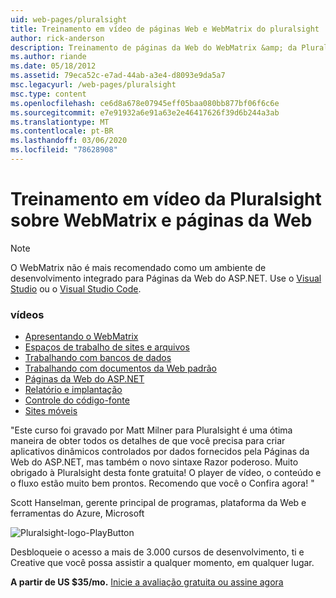```yaml
---
uid: web-pages/pluralsight
title: Treinamento em vídeo de páginas Web e WebMatrix do pluralsight | Microsoft Docs
author: rick-anderson
description: Treinamento de páginas da Web do WebMatrix &amp; da Pluralsight este curso aprofundado colocará você em funcionamento com o WebMatrix e o Páginas da Web do ASP.NET. Ele cobre Everythi...
ms.author: riande
ms.date: 05/18/2012
ms.assetid: 79eca52c-e7ad-44ab-a3e4-d8093e9da5a7
msc.legacyurl: /web-pages/pluralsight
msc.type: content
ms.openlocfilehash: ce6d8a678e07945eff05baa080bb877bf06f6c6e
ms.sourcegitcommit: e7e91932a6e91a63e2e46417626f39d6b244a3ab
ms.translationtype: MT
ms.contentlocale: pt-BR
ms.lasthandoff: 03/06/2020
ms.locfileid: "78628908"
---
```

# <a name="webmatrix-and-web-pages-video-training-from-pluralsight"></a>Treinamento em vídeo da Pluralsight sobre WebMatrix e páginas da Web

> [!NOTE] 
> O WebMatrix não é mais recomendado como um ambiente de desenvolvimento integrado para Páginas da Web do ASP.NET. Use o [Visual Studio](xref:aspnet/web-pages/overview/getting-started/program-asp-net-web-pages-in-visual-studio) ou o [Visual Studio Code](https://code.visualstudio.com/).

### <a name="videos"></a>vídeos

- [Apresentando o WebMatrix](https://pluralsight.com/training/Player?author=matt-milner&name=webmatrix-introduction-m1&mode=live&clip=0&course=webmatrix-introduction)
- [Espaços de trabalho de sites e arquivos](https://pluralsight.com/training/Player?author=matt-milner&name=webmatrix-introduction-m2&mode=live&clip=0&course=webmatrix-introduction)
- [Trabalhando com bancos de dados](https://pluralsight.com/training/Player?author=matt-milner&name=webmatrix-introduction-m3&mode=live&clip=0&course=webmatrix-introduction)
- [Trabalhando com documentos da Web padrão](https://pluralsight.com/training/Player?author=matt-milner&name=webmatrix-introduction-m4&mode=live&clip=0&course=webmatrix-introduction)
- [Páginas da Web do ASP.NET](https://pluralsight.com/training/Player?author=matt-milner&name=webmatrix-introduction-m5&mode=live&clip=0&course=webmatrix-introduction)
- [Relatório e implantação](https://pluralsight.com/training/Player?author=matt-milner&name=webmatrix-introduction-m8&mode=live&clip=0&course=webmatrix-introduction)
- [Controle do código-fonte](https://pluralsight.com/training/Player?author=matt-milner&name=webmatrix-introduction-m9&mode=live&clip=0&course=webmatrix-introduction)
- [Sites móveis](https://pluralsight.com/training/Player?author=matt-milner&name=webmatrix-introduction-m10&mode=live&clip=0&course=webmatrix-introduction)

"Este curso foi gravado por Matt Milner para Pluralsight é uma ótima maneira de obter todos os detalhes de que você precisa para criar aplicativos dinâmicos controlados por dados fornecidos pela Páginas da Web do ASP.NET, mas também o novo sintaxe Razor poderoso. Muito obrigado à Pluralsight desta fonte gratuita! O player de vídeo, o conteúdo e o fluxo estão muito bem prontos. Recomendo que você o Confira agora! "

Scott Hanselman, gerente principal de programas, plataforma da Web e ferramentas do Azure, Microsoft

![Pluralsight-logo-PlayButton](pluralsight/_static/image1.png)

Desbloqueie o acesso a mais de 3.000 cursos de desenvolvimento, ti e Creative que você possa assistir a qualquer momento, em qualquer lugar.

**A partir de US $35/mo.** [Inicie a avaliação gratuita ou assine agora](https://www.pluralsight.com/pricing&amp;utm_source=microsoft&amp;utm_medium=sponsored-page&amp;utm_content=webmatrix&amp;utm_campaign=microsoft-sponsored-course)
